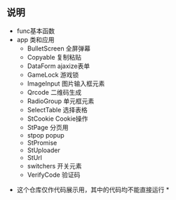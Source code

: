 ## 说明
+ func基本函数
+ app 类和应用
    + BulletScreen 全屏弹幕
    + Copyable 复制粘贴
    + DataForm ajaxize表单
    + GameLock 游戏锁
    + ImageInput 图片输入框元素
    + Qrcode 二维码生成
    + RadioGroup 单元框元素
    + SelectTable 选择表格
    + StCookie Cookie操作
    + StPage 分页用
    + stpop popup
    + StPromise
    + StUploader 
    + StUrl 
    + switchers 开关元素
    + VerifyCode 验证码
    
* 这个仓库仅作代码展示用，其中的代码均不能直接运行 *
